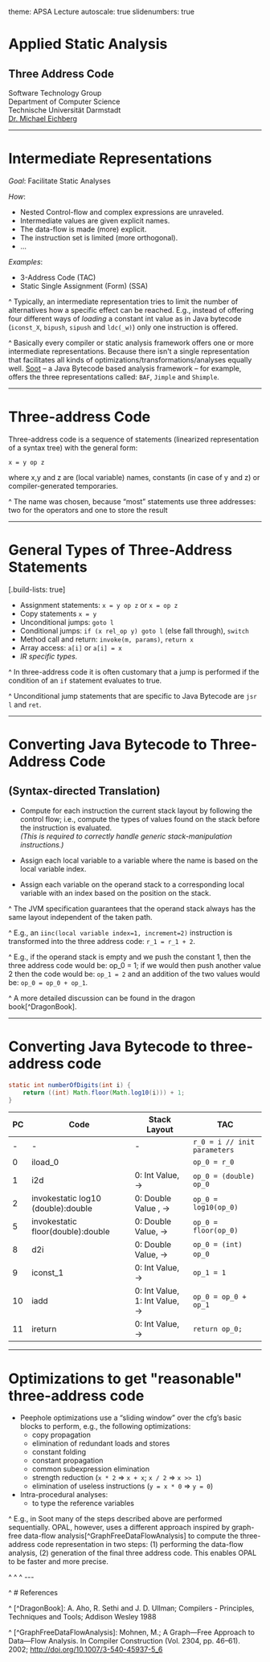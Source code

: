 theme: APSA Lecture
autoscale: true
slidenumbers: true

# Applied Static Analysis

## Three Address Code

Software Technology Group  
Department of Computer Science  
Technische Universität Darmstadt  
[Dr. Michael Eichberg](mailto:m.eichberg@me.com)


---

# Intermediate Representations

*Goal*: Facilitate Static Analyses

*How*:
 - Nested Control-flow and complex expressions are unraveled. 
 - Intermediate values are given explicit names.
 - The data-flow is made (more) explicit.
 - The instruction set is limited (more orthogonal).
 - ...
 
*Examples*:
 - 3-Address Code (TAC)
 - Static Single Assignment (Form) (SSA)
 
^ Typically, an intermediate representation tries to limit the number of alternatives how a specific effect can be reached. E.g., instead of offering four different ways of *loading* a constant int value as in Java bytecode (`iconst_X`, `bipush`, `sipush` and `ldc(_w)`) only one instruction is offered.
   
^ Basically every compiler or static analysis framework offers one or more intermediate representations. Because there isn't a single representation that facilitates all kinds of optimizations/transformations/analyses equally well. [Soot](https://sable.github.io/soot/) – a Java Bytecode based analysis framework – for example, offers the three representations called: `BAF`, `Jimple` and `Shimple`. 

---

# Three-address Code

Three-address code is a sequence of statements (linearized representation of a syntax tree) with the general form:

  `x = y op z`

where x,y and z are (local variable) names, constants (in case of y and z) or compiler-generated temporaries.

^ The name was chosen, because “most” statements use three addresses: two for the operators and one to store the result

---

# General Types of Three-Address Statements

[.build-lists: true]

 - Assignment statements: `x = y op z` or `x = op z`
 - Copy statements `x = y`
 - Unconditional jumps: `goto l` 
 - Conditional jumps: `if (x rel_op y) goto l` (else fall through), `switch`
 - Method call and return: `invoke(m, params)`, `return x`
 - Array access: `a[i]` or `a[i] = x`
 - *IR specific types.*

^ In three-address code it is often customary that a jump is performed if the condition of an `if` statement evaluates to true.

^ Unconditional jump statements that are specific to Java Bytecode are `jsr l` and  `ret`.

---

# Converting Java Bytecode to Three-Address Code
## (Syntax-directed Translation)

 - Compute for each instruction the current stack layout by following the control flow; i.e., compute the types of values found on the stack before the instruction is evaluated.  
 *(This is required to correctly handle generic stack-manipulation instructions.)*

 - Assign each local variable to a variable where the name is based on the local variable index.  
  
 - Assign each variable on the operand stack to a corresponding local variable with an index based on the position on the stack.  

^ The JVM specification guarantees that the operand stack always has the same layout independent of the taken path.

^ E.g., an `iinc(local variable index=1, increment=2)` instruction is transformed into the three address code: `r_1 = r_1 + 2`.

^ E.g., if the operand stack is empty and we push the constant 1, then the three address code would be: op_0 = 1; if we would then push another value 2 then the code would be: `op_1 = 2` and an addition of the two values would be: `op_0 = op_0 + op_1`.

^ A more detailed discussion can be found in the dragon book[^DragonBook].


---

# Converting Java Bytecode to three-address code

```java
static int numberOfDigits(int i) {
	return ((int) Math.floor(Math.log10(i))) + 1;
}
```

| PC | Code | Stack Layout | TAC |
| ---- | ---- | ----- | ---- |
| - | - | - | `r_0 = i // init parameters` |
| 0 | iload_0 | <empty> | `op_0 = r_0` |
| 1 | i2d | 0: Int Value, → | `op_0 = (double) op_0` |
| 2 | invokestatic log10 (double):double | 0: Double Value , →| `op_0 = log10(op_0)` |
| 5 | invokestatic floor(double):double |  0: Double Value, → | `op_0 = floor(op_0)` |
| 8 | d2i | 0: Double Value, → | `op_0 = (int) op_0`&nbsp;|
| 9 | iconst_1 | 0: Int Value, → | `op_1 = 1`| 
| 10 | iadd | 0: Int Value, 1: Int Value, → | `op_0 = op_0 + op_1` |
| 11 | ireturn | 0: Int Value, → | `return op_0;` |


---

# Optimizations to get "reasonable" three-address code

 - Peephole optimizations use a “sliding window” over the cfg’s basic blocks to perform, e.g., the following optimizations:
   - copy propagation
   - elimination of redundant loads and stores
   - constant folding
   - constant propagation
   - common subexpression elimination
   - strength reduction (`x * 2` ⇒ `x + x`; `x / 2` ⇒ `x >> 1`)
   - elimination of useless instructions (`y = x * 0` ⇒ `y = 0`)
 - Intra-procedural analyses:
   - to type the reference variables  

^ E.g., in Soot many of the steps described above are performed sequentially. OPAL, however, uses a different approach inspired by graph-free data-flow analysis[^GraphFreeDataFlowAnalysis] to compute the three-address code representation in two steps: (1) performing the data-flow analysis, (2) generation of the final three address code. This enables OPAL to be faster and more precise.


^ <!----------------------------------------------------------------------------------------------->
^ <!---------------------------------------- REFERENCES ------------------------------------------->
^ ---

^ # References

^ [^DragonBook]: A. Aho, R. Sethi and J. D. Ullman; Compilers - Principles, Techniques and Tools; Addison Wesley 1988

^ [^GraphFreeDataFlowAnalysis]: Mohnen, M.; A Graph—Free Approach to Data—Flow Analysis. In Compiler Construction (Vol. 2304, pp. 46–61). 2002; http://doi.org/10.1007/3-540-45937-5_6
